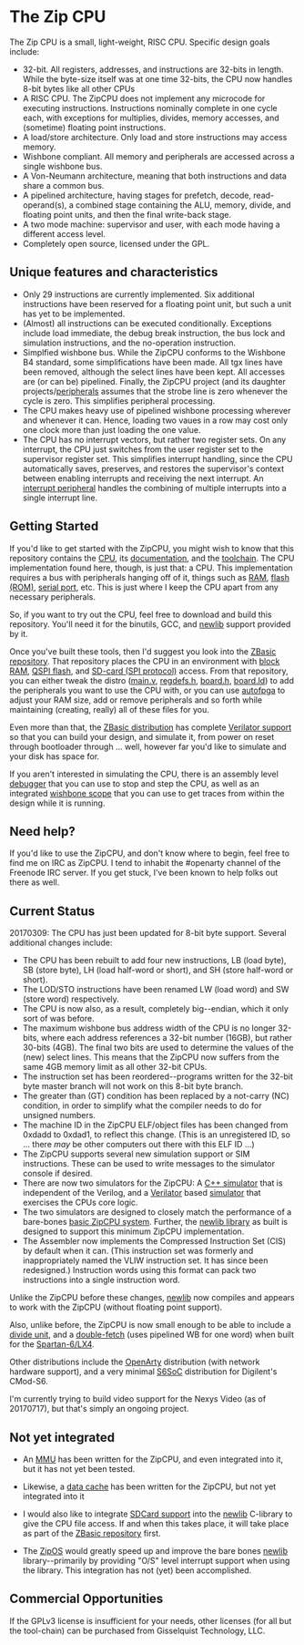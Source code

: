 # The Zip CPU

The Zip CPU is a small, light-weight, RISC CPU.  Specific design goals include:
- 32-bit.  All registers, addresses, and instructions are 32-bits in length.  While the byte-size itself was at one time 32-bits, the CPU now handles 8-bit bytes like all other CPUs
- A RISC CPU.  The ZipCPU does not implement any microcode for executing instructions.  Instructions nominally complete in one cycle each, with exceptions for multiplies, divides, memory accesses, and (sometime) floating point instructions.
- A load/store architecture.  Only load and store instructions may access memory.
- Wishbone compliant.  All memory and peripherals are accessed across a single wishbone bus.
- A Von-Neumann architecture, meaning that both instructions and data share a common bus.
- A pipelined architecture, having stages for prefetch, decode, read-operand(s), a combined stage containing the ALU, memory, divide, and floating point units, and then the final write-back stage.
- A two mode machine: supervisor and user, with each mode having a different access level.
- Completely open source, licensed under the GPL.

## Unique features and characteristics

- Only 29 instructions are currently implemented.  Six additional instructions have been reserved for a floating point unit, but such a unit has yet to be implemented.
- (Almost) all instructions can be executed conditionally.  Exceptions include load immediate, the debug break instruction, the bus lock and simulation instructions, and the no-operation instruction.
- Simplfied wishbone bus.  While the ZipCPU conforms to the Wishbone B4 standard, some simplifications have been made.  All tgx lines have been removed, although the select lines have been kept.  All accesses are (or can be) pipelined.  Finally, the ZipCPU project (and its daughter projects/[peripherals](rtl/peripherals) assumes that the strobe line is zero whenever the cycle is zero.  This simplifies peripheral processing.
- The CPU makes heavy use of pipelined wishbone processing wherever and whenever it can.  Hence, loading two vaues in a row may cost only one clock more than just loading the one value.
- The CPU has no interrupt vectors, but rather two register sets.  On any interrupt, the CPU just switches from the user register set to the supervisor register set.  This simplifies interrupt handling, since the CPU automatically saves, preserves, and restores the supervisor's context between enabling interrupts and receiving the next interrupt.  An [interrupt peripheral](rtl/peripherals/icontrol.v) handles the combining of multiple interrupts into a single interrupt line.

## Getting Started

If you'd like to get started with the ZipCPU, you might wish to know that this
repository contains the [CPU](./rtl/core/zipcpu.v), its [documentation](./doc/spec.pdf), and the [toolchain](./sw).
The CPU implementation found here, though, is just that: a CPU.  This
implementation requires a bus with peripherals hanging off of it, things such
as [RAM](https://github.com/ZipCPU/zbasic/blob/master/rtl/memdev.v),
[flash (ROM)](https://github.com/ZipCPU/zbasic/blob/master/rtl/wbqspiflash.v),
[serial port](https://github.com/ZipCPU/wbuart32), etc.  This is just where
I keep the CPU apart from any necessary peripherals.

So, if you want to try out the CPU, feel free to download and build this
repository.  You'll need it for the binutils, GCC, and [newlib](https://sourceware.org/newlib) support provided
by it.

Once you've built these tools, then I'd suggest you look into the
[ZBasic repository](https://github.com/ZipCPU/zbasic).  That repository places
the CPU in an environment with
[block RAM](https://github.com/ZipCPU/zbasic/blob/master/rtl/memdev.v),
[QSPI flash](https://github.com/ZipCPU/zbasic/blob/master/rtl/wbqspiflash.v),
and [SD-card (SPI protocol)](https://github.com/ZipCPU/sdspi) access.  From
that repository, you can either tweak the distro
([main.v](https://github.com/ZipCPU/zbasic/blob/master/rtl/main.v),
[regdefs.h](https://github.com/ZipCPU/zbasic/blob/master/sw/host/regdefs.h),
[board.h](https://github.com/ZipCPU/zbasic/blob/master/sw/zlib/board.h),
[board.ld](https://github.com/ZipCPU/zbasic/blob/master/sw/board/board.ld)) to
add the peripherals you want to use the CPU with, or you can use
[autofpga](https://github.com/ZipCPU/autofpga)
to adjust your RAM size, add or remove peripherals and so forth while
maintaining (creating, really) all of these files for you.

Even more than that,
the [ZBasic distribution](https://github.com/ZipCPU/zbasic) has complete
[Verilator support](https://github.com/ZipCPU/zbasic/tree/sim/verilator)
so that you can build your design, and simulate it, from
power on reset through bootloader through ... well, however far you'd like to
simulate and your disk has space for.

If you aren't interested in simulating the CPU, there is an assembly level
[debugger](https://github.com/ZipCPU/zbasic/blob/master/sw/host/zipdbg.cpp)
that you can use to stop and step the CPU, as well as an
integrated [wishbone scope](https://github.com/ZipCPU/wbscope) that
you can use to get traces from within the design while it is running.


## Need help?

If you'd like to use the ZipCPU, and don't know where to begin, feel free
to find me on IRC as ZipCPU.  I tend to inhabit the #openarty channel
of the Freenode IRC server.  If you get stuck, I've been known to help folks
out there as well.

## Current Status

20170309: The CPU has just been updated for 8-bit byte support.  Several additional changes include:
- The CPU has been rebuilt to add four new instructions, LB (load byte), SB (store byte), LH (load half-word or short), and SH (store half-word or short). 
- The LOD/STO instructions have been renamed LW (load word) and SW (store word) respectively.
- The CPU is now also, as a result, completely big--endian, which it only sort of was before. 
- The maximum wishbone bus address width of the CPU is no longer 32-bits, where each address references a 32-bit number (16GB), but rather 30-bits (4GB).  The final two bits are used to determine the values of the (new) select lines.  This means that the ZipCPU now suffers from the same 4GB memory limit as all other 32-bit CPUs.
- The instruction set has been reordered--programs written for the 32-bit byte master branch will not work on this 8-bit byte branch.
- The greater than (GT) condition has been replaced by a not-carry (NC) condition, in order to simplify what the compiler needs to do for unsigned numbers.
- The machine ID in the ZipCPU ELF/object files has been changed from 0xdadd to 0xdad1, to reflect this change.  (This is an unregistered ID, so ... there _may_ be other computers out there with this ELF ID ...)
- The ZipCPU supports several new simulation support or SIM instructions.  These can be used to write messages to the simulator console if desired.
- There are now two simulators for the ZipCPU: A [C++ simulator](sim/cpp) that is independent of the Verilog, and a [Verilator](https://www.veripool.org/wiki/verilator) based [simulator](sim/verilated) that exercises the CPUs core logic.
- The two simulators are designed to closely match the performance of a bare-bones [basic ZipCPU system](https://github.com/ZipCPU/zbasic).  Further, the [newlib library](https://sourceware.org/newlib) as built is designed to support this minimum ZipCPU implementation.
- The Assembler now implements the Compressed Instruction Set (CIS) by default when it can.  (This instruction set was formerly and inappropriately named the VLIW instruction set.  It has since been redesigned.)  Instruction words using this format can pack two instructions into a single instruction word.

Unlike the ZipCPU before these changes, [newlib](https://sourceware.org/newlib) now compiles and appears to work with the ZipCPU (without floating point support).

Also, unlike before, the ZipCPU is now small enough to be able to include a
[divide unit](rtl/core/div.v), and a [double-fetch](rtl/core/dblfetch.v)
(uses pipelined WB for one word) when built
for the [Spartan-6/LX4](https://github.com/ZipCPU/s6soc).

Other distributions include the [OpenArty](https://github.com/ZipCPU/openarty)
distribution (with network hardware support), and a very minimal
[S6SoC](https://github.com/ZipCPU/s6soc) distribution for Digilent's CMod-S6.

I'm currently trying to build video support for the Nexys Video (as of
20170717), but that's simply an ongoing project.

## Not yet integrated

- An [MMU](rtl/peripherals/zipmmu.v) has been written for the ZipCPU, and even
  integrated into it, but it has not yet been tested.

- Likewise, a [data cache](../../tree/master/rtl/core/dcache.v) has been
  written for the ZipCPU, but not yet integrated into it

- I would also like to integrate [SDCard
  support](https://github.com/ZipCPU/sdspi) into the [newlib](https://sourceware.org/newlib) C-library to give
  the CPU file access.  If and when this takes place, it will take place as
  part of the [ZBasic repository](https://github.com/ZipCPU/zbasic) first.

- The [ZipOS](https://github.com/ZipCPU/s6soc/tree/master/sw/zipos)
  would greatly speed up and improve the bare bones [newlib](https://sourceware.org/newlib) library--primarily
  by providing "O/S" level interrupt support when using the library.  This
  integration has not (yet) been accomplished.

## Commercial Opportunities

If the GPLv3 license is insufficient for your needs, other licenses (for all but
the tool-chain) can be purchased from Gisselquist Technology, LLC.

